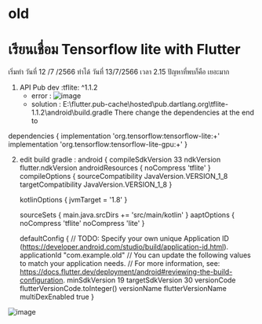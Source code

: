 # old
# เรียนเชื่อม Tensorflow lite with Flutter
เริ่มทำ วันที่ 12 /7 /2566
ทำได้ วันที่ 13/7/2566 เวลา 2.15
ปัญหาที่พบก็คือ เยอะมาก
1. API Pub dev :tflite: ^1.1.2
   - error : ![image](https://github.com/kncode74/Flutter_Tflite/assets/69451462/34861471-c96f-49ca-a20b-8bed96962131)
   - solution : E:\flutter.pub-cache\hosted\pub.dartlang.org\tflite-1.1.2\android\build.gradle There change the dependencies at the end to

dependencies {
    implementation 'org.tensorflow:tensorflow-lite:+'
    implementation 'org.tensorflow:tensorflow-lite-gpu:+'
}

2. edit build gradle :
android {
    compileSdkVersion 33
    ndkVersion flutter.ndkVersion
    androidResources {
        noCompress 'tflite'
    }
    compileOptions {
        sourceCompatibility JavaVersion.VERSION_1_8
        targetCompatibility JavaVersion.VERSION_1_8
    }

    kotlinOptions {
        jvmTarget = '1.8'
    }

    sourceSets {
        main.java.srcDirs += 'src/main/kotlin'
    }
    aaptOptions {
        noCompress 'tflite'
        noCompress 'lite'
    }

    defaultConfig {
        // TODO: Specify your own unique Application ID (https://developer.android.com/studio/build/application-id.html).
        applicationId "com.example.old"
        // You can update the following values to match your application needs.
        // For more information, see: https://docs.flutter.dev/deployment/android#reviewing-the-build-configuration.
        minSdkVersion 19
        targetSdkVersion 30
        versionCode flutterVersionCode.toInteger()
        versionName flutterVersionName
        multiDexEnabled true
    }

![image](https://github.com/kncode74/Flutter_Tflite/assets/69451462/a4824854-a7df-4580-873e-4ef659810a62)

